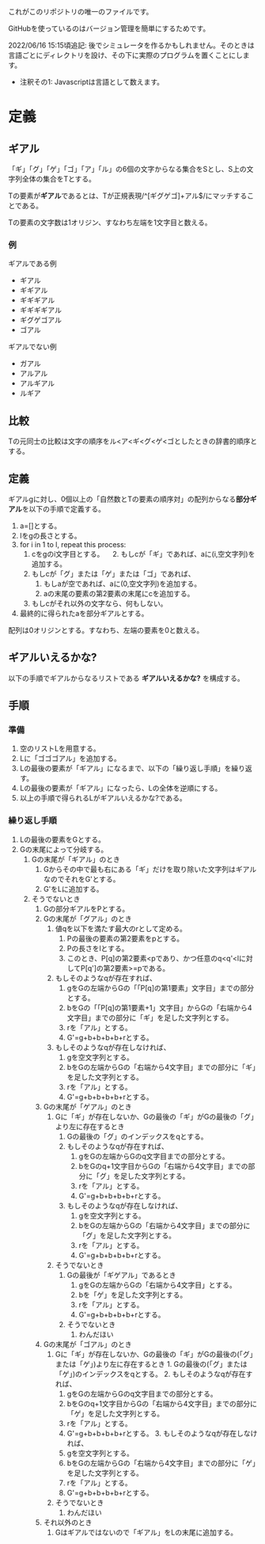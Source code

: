 これがこのリポジトリの唯一のファイルです。

GitHubを使っているのはバージョン管理を簡単にするためです。

2022/06/16 15:15頃追記: 後でシミュレータを作るかもしれません。そのときは言語ごとにディレクトリを設け、その下に実際のプログラムを置くことにします。

* 注釈その1: Javascriptは言語として数えます。

# 定義

## ギアル

「ギ」「グ」「ゲ」「ゴ」「ア」「ル」の6個の文字からなる集合をSとし、S上の文字列全体の集合をTとする。

Tの要素が**ギアル**であるとは、Tが正規表現/^[ギグゲゴ]+アル$/にマッチすることである。

Tの要素の文字数は1オリジン、すなわち左端を1文字目と数える。

### 例

ギアルである例
- ギアル
- ギギアル
- ギギギアル
- ギギギギアル
- ギグゲゴアル
- ゴアル

ギアルでない例
- ガアル
- アルアル
- アルギアル
- ルギア

## 比較

Tの元同士の比較は文字の順序をル<ア<ギ<グ<ゲ<ゴとしたときの辞書的順序とする。

## 定義

ギアルgに対し、0個以上の「自然数とTの要素の順序対」の配列からなる**部分ギアル**を以下の手順で定義する。

1. a=[]とする。
2. lをgの長さとする。
3. for i in 1 to l, repeat this process:
    1. cをgのi文字目とする。
   　2. もしcが「ギ」であれば、aに(i,空文字列)を追加する。
    3. もしcが「グ」または「ゲ」または「ゴ」であれば、
        1. もしaが空であれば、aに(0,空文字列)を追加する。
        2. aの末尾の要素の第2要素の末尾にcを追加する。
    4. もしcがそれ以外の文字なら、何もしない。
4. 最終的に得られたaを部分ギアルとする。

配列は0オリジンとする。すなわち、左端の要素を0と数える。

## ギアルいえるかな?

以下の手順でギアルからなるリストである **ギアルいえるかな?** を構成する。

## 手順

### 準備

1. 空のリストLを用意する。
2. Lに「ゴゴゴアル」を追加する。
3. Lの最後の要素が「ギアル」になるまで、以下の「繰り返し手順」を繰り返す。
4. Lの最後の要素が「ギアル」になったら、Lの全体を逆順にする。
5. 以上の手順で得られるLがギアルいえるかな?である。

### 繰り返し手順

1. Lの最後の要素をGとする。
2. Gの末尾によって分岐する。
    1. Gの末尾が「ギアル」のとき
        1. Gからその中で最も右にある「ギ」だけを取り除いた文字列はギアルなのでそれをG'とする。
        2. G'をLに追加する。
    2. そうでないとき
        1. Gの部分ギアルをPとする。
        2. Gの末尾が「グアル」のとき
            1. 値qを以下を満たす最大のrとして定める。
                1. Pの最後の要素の第2要素をpとする。
                2. Pの長さをlとする。
                3. このとき、P[q]の第2要素<pであり、かつ任意のq<q'<lに対してP[q']の第2要素>=pである。
            2. もしそのようなqが存在すれば、
                1. gをGの左端からGの「「P[q]の第1要素」文字目」までの部分とする。
                2. bをGの「「P[q]の第1要素+1」文字目」からGの「右端から4文字目」までの部分に「ギ」を足した文字列とする。
                3. rを「アル」とする。
                4. G'=g+b+b+b+b+rとする。
            3. もしそのようなqが存在しなければ、
                1. gを空文字列とする。
                2. bをGの左端からGの「右端から4文字目」までの部分に「ギ」を足した文字列とする。
                3. rを「アル」とする。
                4. G'=g+b+b+b+b+rとする。
        3. Gの末尾が「ゲアル」のとき
            1. Gに「ギ」が存在しないか、Gの最後の「ギ」がGの最後の「グ」より左に存在するとき
                1. Gの最後の「グ」のインデックスをqとする。
                2. もしそのようなqが存在すれば、
                    1. gをGの左端からGのq文字目までの部分とする。
                    2. bをGのq+1文字目からGの「右端から4文字目」までの部分に「グ」を足した文字列とする。
                    3. rを「アル」とする。
                    4. G'=g+b+b+b+b+rとする。
                3. もしそのようなqが存在しなければ、
                    1. gを空文字列とする。
                    2. bをGの左端からGの「右端から4文字目」までの部分に「グ」を足した文字列とする。
                    3. rを「アル」とする。
                    4. G'=g+b+b+b+b+rとする。
            2. そうでないとき
                1. Gの最後が「ギゲアル」であるとき
                    1. gをGの左端からGの「右端から4文字目」とする。
                    2. bを「ゲ」を足した文字列とする。
                    3. rを「アル」とする。
                    4. G'=g+b+b+b+b+rとする。
                2. そうでないとき
                    1. わんだほい
        4. Gの末尾が「ゴアル」のとき
              1. Gに「ギ」が存在しないか、Gの最後の「ギ」がGの最後の(「グ」または「ゲ」)より左に存在するとき
                1. Gの最後の(「グ」または「ゲ」)のインデックスをqとする。
                2. もしそのようなqが存在すれば、
                    1. gをGの左端からGのq文字目までの部分とする。
                    2. bをGのq+1文字目からGの「右端から4文字目」までの部分に「ゲ」を足した文字列とする。
                    3. rを「アル」とする。
                    4. G'=g+b+b+b+b+rとする。
                3. もしそのようなqが存在しなければ、
                    1. gを空文字列とする。
                    2. bをGの左端からGの「右端から4文字目」までの部分に「ゲ」を足した文字列とする。
                    3. rを「アル」とする。
                    4. G'=g+b+b+b+b+rとする。
            2. そうでないとき
                1. わんだほい
        5. それ以外のとき
            1. Gはギアルではないので「ギアル」をLの末尾に追加する。 
